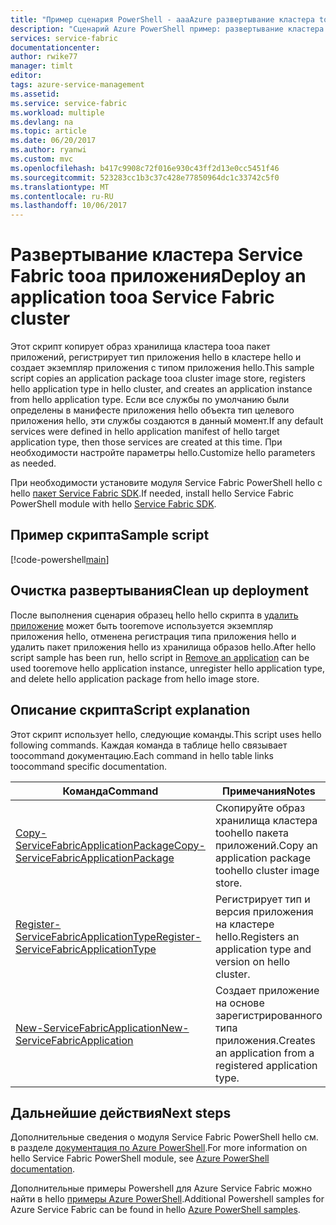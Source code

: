 ```yaml
---
title: "Пример сценария PowerShell - aaaAzure развертывание кластера tooa приложения | Документы Microsoft"
description: "Сценарий Azure PowerShell пример: развертывание кластера Service Fabric tooa приложения."
services: service-fabric
documentationcenter: 
author: rwike77
manager: timlt
editor: 
tags: azure-service-management
ms.assetid: 
ms.service: service-fabric
ms.workload: multiple
ms.devlang: na
ms.topic: article
ms.date: 06/20/2017
ms.author: ryanwi
ms.custom: mvc
ms.openlocfilehash: b417c9908c72f016e930c43ff2d13e0cc5451f46
ms.sourcegitcommit: 523283cc1b3c37c428e77850964dc1c33742c5f0
ms.translationtype: MT
ms.contentlocale: ru-RU
ms.lasthandoff: 10/06/2017
---
```

# <a name="deploy-an-application-tooa-service-fabric-cluster"></a><span data-ttu-id="3ea88-103">Развертывание кластера Service Fabric tooa приложения</span><span class="sxs-lookup"><span data-stu-id="3ea88-103">Deploy an application tooa Service Fabric cluster</span></span>

<span data-ttu-id="3ea88-104">Этот скрипт копирует образ хранилища кластера tooa пакет приложений, регистрирует тип приложения hello в кластере hello и создает экземпляр приложения с типом приложения hello.</span><span class="sxs-lookup"><span data-stu-id="3ea88-104">This sample script copies an application package tooa cluster image store, registers hello application type in hello cluster, and creates an application instance from hello application type.</span></span>  <span data-ttu-id="3ea88-105">Если все службы по умолчанию были определены в манифесте приложения hello объекта тип целевого приложения hello, эти службы создаются в данный момент.</span><span class="sxs-lookup"><span data-stu-id="3ea88-105">If any default services were defined in hello application manifest of hello target application type, then those services are created at this time.</span></span> <span data-ttu-id="3ea88-106">При необходимости настройте параметры hello.</span><span class="sxs-lookup"><span data-stu-id="3ea88-106">Customize hello parameters as needed.</span></span> 

<span data-ttu-id="3ea88-107">При необходимости установите модуля Service Fabric PowerShell hello с hello [пакет Service Fabric SDK](../service-fabric-get-started.md).</span><span class="sxs-lookup"><span data-stu-id="3ea88-107">If needed, install hello Service Fabric PowerShell module with hello [Service Fabric SDK](../service-fabric-get-started.md).</span></span> 

## <a name="sample-script"></a><span data-ttu-id="3ea88-108">Пример скрипта</span><span class="sxs-lookup"><span data-stu-id="3ea88-108">Sample script</span></span>

[!code-powershell[main](../../../powershell_scripts/service-fabric/deploy-application/deploy-application.ps1 "Deploy an application tooa cluster")]

## <a name="clean-up-deployment"></a><span data-ttu-id="3ea88-109">Очистка развертывания</span><span class="sxs-lookup"><span data-stu-id="3ea88-109">Clean up deployment</span></span> 

<span data-ttu-id="3ea88-110">После выполнения сценария образец hello hello скрипта в [удалить приложение](service-fabric-powershell-remove-application.md) может быть tooremove используется экземпляр приложения hello, отменена регистрация типа приложения hello и удалить пакет приложения hello из хранилища образов hello.</span><span class="sxs-lookup"><span data-stu-id="3ea88-110">After hello script sample has been run, hello script in [Remove an application](service-fabric-powershell-remove-application.md) can be used tooremove hello application instance, unregister hello application type, and delete hello application package from hello image store.</span></span>

## <a name="script-explanation"></a><span data-ttu-id="3ea88-111">Описание скрипта</span><span class="sxs-lookup"><span data-stu-id="3ea88-111">Script explanation</span></span>

<span data-ttu-id="3ea88-112">Этот скрипт использует hello, следующие команды.</span><span class="sxs-lookup"><span data-stu-id="3ea88-112">This script uses hello following commands.</span></span> <span data-ttu-id="3ea88-113">Каждая команда в таблице hello связывает toocommand документацию.</span><span class="sxs-lookup"><span data-stu-id="3ea88-113">Each command in hello table links toocommand specific documentation.</span></span>

| <span data-ttu-id="3ea88-114">Команда</span><span class="sxs-lookup"><span data-stu-id="3ea88-114">Command</span></span> | <span data-ttu-id="3ea88-115">Примечания</span><span class="sxs-lookup"><span data-stu-id="3ea88-115">Notes</span></span> |
|---|---|
| [<span data-ttu-id="3ea88-116">Copy-ServiceFabricApplicationPackage</span><span class="sxs-lookup"><span data-stu-id="3ea88-116">Copy-ServiceFabricApplicationPackage</span></span>](/powershell/module/servicefabric/copy-servicefabricapplicationpackage?view=azureservicefabricps) | <span data-ttu-id="3ea88-117">Скопируйте образ хранилища кластера toohello пакета приложений.</span><span class="sxs-lookup"><span data-stu-id="3ea88-117">Copy an application package toohello cluster image store.</span></span>  |
|[<span data-ttu-id="3ea88-118">Register-ServiceFabricApplicationType</span><span class="sxs-lookup"><span data-stu-id="3ea88-118">Register-ServiceFabricApplicationType</span></span>](/powershell/module/servicefabric/register-servicefabricapplicationtype?view=azureservicefabricps)| <span data-ttu-id="3ea88-119">Регистрирует тип и версия приложения на кластере hello.</span><span class="sxs-lookup"><span data-stu-id="3ea88-119">Registers an application type and version on hello cluster.</span></span> |
|[<span data-ttu-id="3ea88-120">New-ServiceFabricApplication</span><span class="sxs-lookup"><span data-stu-id="3ea88-120">New-ServiceFabricApplication</span></span>](/powershell/module/servicefabric/new-servicefabricapplication?view=azureservicefabricps)| <span data-ttu-id="3ea88-121">Создает приложение на основе зарегистрированного типа приложения.</span><span class="sxs-lookup"><span data-stu-id="3ea88-121">Creates an application from a registered application type.</span></span> |

## <a name="next-steps"></a><span data-ttu-id="3ea88-122">Дальнейшие действия</span><span class="sxs-lookup"><span data-stu-id="3ea88-122">Next steps</span></span>

<span data-ttu-id="3ea88-123">Дополнительные сведения о модуля Service Fabric PowerShell hello см. в разделе [документация по Azure PowerShell](/powershell/azure/service-fabric/?view=azureservicefabricps).</span><span class="sxs-lookup"><span data-stu-id="3ea88-123">For more information on hello Service Fabric PowerShell module, see [Azure PowerShell documentation](/powershell/azure/service-fabric/?view=azureservicefabricps).</span></span>

<span data-ttu-id="3ea88-124">Дополнительные примеры Powershell для Azure Service Fabric можно найти в hello [примеры Azure PowerShell](../service-fabric-powershell-samples.md).</span><span class="sxs-lookup"><span data-stu-id="3ea88-124">Additional Powershell samples for Azure Service Fabric can be found in hello [Azure PowerShell samples](../service-fabric-powershell-samples.md).</span></span>
